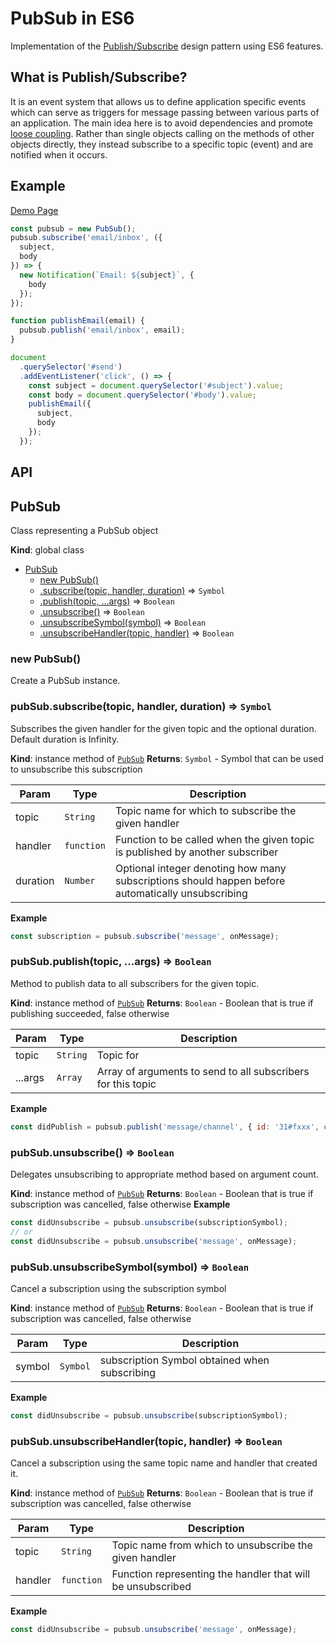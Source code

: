 # PubSub in ES6

Implementation of the [Publish/Subscribe](https://en.wikipedia.org/wiki/Publish%E2%80%93subscribe_pattern) design pattern using ES6 features.

## What is Publish/Subscribe?

It is an event system that allows us to define application specific events which can serve as triggers for message passing between various parts of an application. The main idea here is to avoid dependencies and promote [loose coupling](https://en.wikipedia.org/wiki/Loose_coupling). Rather than single objects calling on the methods of other objects directly, they instead subscribe to a specific topic (event) and are notified when it occurs.

## Example

[Demo Page](https://nem035.github.io/pub-sub-es6)

```js
const pubsub = new PubSub();
pubsub.subscribe('email/inbox', ({
  subject,
  body
}) => {
  new Notification(`Email: ${subject}`, {
    body
  });
});

function publishEmail(email) {
  pubsub.publish('email/inbox', email);
}

document
  .querySelector('#send')
  .addEventListener('click', () => {
    const subject = document.querySelector('#subject').value;
    const body = document.querySelector('#body').value;
    publishEmail({
      subject,
      body
    });
  });
```

## API

<a name="PubSub"></a>

## PubSub
Class representing a PubSub object

**Kind**: global class

* [PubSub](#PubSub)
    * [new PubSub()](#new_PubSub_new)
    * [.subscribe(topic, handler, duration)](#PubSub+subscribe) ⇒ <code>Symbol</code>
    * [.publish(topic, ...args)](#PubSub+publish) ⇒ <code>Boolean</code>
    * [.unsubscribe()](#PubSub+unsubscribe) ⇒ <code>Boolean</code>
    * [.unsubscribeSymbol(symbol)](#PubSub+unsubscribeSymbol) ⇒ <code>Boolean</code>
    * [.unsubscribeHandler(topic, handler)](#PubSub+unsubscribeHandler) ⇒ <code>Boolean</code>

<a name="new_PubSub_new"></a>

### new PubSub()
Create a PubSub instance.

<a name="PubSub+subscribe"></a>

### pubSub.subscribe(topic, handler, duration) ⇒ <code>Symbol</code>
Subscribes the given handler for the given topic and the optional duration.
Default duration is Infinity.

**Kind**: instance method of <code>[PubSub](#PubSub)</code>
**Returns**: <code>Symbol</code> - Symbol that can be used to unsubscribe this subscription

| Param | Type | Description |
| --- | --- | --- |
| topic | <code>String</code> | Topic name for which to subscribe the given handler |
| handler | <code>function</code> | Function to be called when the given topic is published by another subscriber |
| duration | <code>Number</code> | Optional integer denoting how many subscriptions should happen before automatically unsubscribing |

**Example**
```js
const subscription = pubsub.subscribe('message', onMessage);
```
<a name="PubSub+publish"></a>

### pubSub.publish(topic, ...args) ⇒ <code>Boolean</code>
Method to publish data to all subscribers for the given topic.

**Kind**: instance method of <code>[PubSub](#PubSub)</code>
**Returns**: <code>Boolean</code> - Boolean that is true if publishing succeeded, false otherwise

| Param | Type | Description |
| --- | --- | --- |
| topic | <code>String</code> | Topic for |
| ...args | <code>Array</code> | Array of arguments to send to all subscribers for this topic |

**Example**
```js
const didPublish = pubsub.publish('message/channel', { id: '31#fxxx', content: 'PubSub is cool!' })
```
<a name="PubSub+unsubscribe"></a>

### pubSub.unsubscribe() ⇒ <code>Boolean</code>
Delegates unsubscribing to appropriate method based on argument count.

**Kind**: instance method of <code>[PubSub](#PubSub)</code>
**Returns**: <code>Boolean</code> - Boolean that is true if subscription was cancelled, false otherwise
**Example**
```js
const didUnsubscribe = pubsub.unsubscribe(subscriptionSymbol);
// or
const didUnsubscribe = pubsub.unsubscribe('message', onMessage);
```
<a name="PubSub+unsubscribeSymbol"></a>

### pubSub.unsubscribeSymbol(symbol) ⇒ <code>Boolean</code>
Cancel a subscription using the subscription symbol

**Kind**: instance method of <code>[PubSub](#PubSub)</code>
**Returns**: <code>Boolean</code> - Boolean that is true if subscription was cancelled, false otherwise

| Param | Type | Description |
| --- | --- | --- |
| symbol | <code>Symbol</code> | subscription Symbol obtained when subscribing |

**Example**
```js
const didUnsubscribe = pubsub.unsubscribe(subscriptionSymbol);
```
<a name="PubSub+unsubscribeHandler"></a>

### pubSub.unsubscribeHandler(topic, handler) ⇒ <code>Boolean</code>
Cancel a subscription using the same topic name and handler that created it.

**Kind**: instance method of <code>[PubSub](#PubSub)</code>
**Returns**: <code>Boolean</code> - Boolean that is true if subscription was cancelled, false otherwise

| Param | Type | Description |
| --- | --- | --- |
| topic | <code>String</code> | Topic name from which to unsubscribe the given handler |
| handler | <code>function</code> | Function representing the handler that will be unsubscribed |

**Example**
```js
const didUnsubscribe = pubsub.unsubscribe('message', onMessage);
```

